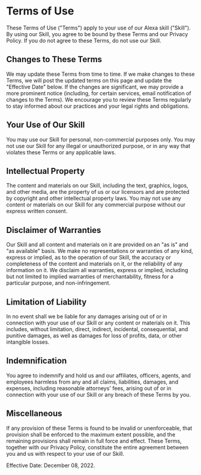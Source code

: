 # Terms of Use

These Terms of Use ("Terms") apply to your use of our Alexa skill ("Skill"). 
By using our Skill, you agree to be bound by these Terms and our Privacy Policy. 
If you do not agree to these Terms, do not use our Skill.

## Changes to These Terms

We may update these Terms from time to time. If we make changes to these Terms, we will post the updated terms on this page and update the "Effective Date" below. If the changes are significant, we may provide a more prominent notice (including, for certain services, email notification of changes to the Terms). We encourage you to review these Terms regularly to stay informed about our practices and your legal rights and obligations.

## Your Use of Our Skill

You may use our Skill for personal, non-commercial purposes only. You may not use our Skill for any illegal or unauthorized purpose, or in any way that violates these Terms or any applicable laws.

## Intellectual Property

The content and materials on our Skill, including the text, graphics, logos, and other media, are the property of us or our licensors and are protected by copyright and other intellectual property laws. You may not use any content or materials on our Skill for any commercial purpose without our express written consent.

## Disclaimer of Warranties

Our Skill and all content and materials on it are provided on an "as is" and "as available" basis. We make no representations or warranties of any kind, express or implied, as to the operation of our Skill, the accuracy or completeness of the content and materials on it, or the reliability of any information on it. We disclaim all warranties, express or implied, including but not limited to implied warranties of merchantability, fitness for a particular purpose, and non-infringement.

## Limitation of Liability

In no event shall we be liable for any damages arising out of or in connection with your use of our Skill or any content or materials on it. This includes, without limitation, direct, indirect, incidental, consequential, and punitive damages, as well as damages for loss of profits, data, or other intangible losses.

## Indemnification

You agree to indemnify and hold us and our affiliates, officers, agents, and employees harmless from any and all claims, liabilities, damages, and expenses, including reasonable attorneys' fees, arising out of or in connection with your use of our Skill or any breach of these Terms by you.

## Miscellaneous

If any provision of these Terms is found to be invalid or unenforceable, that provision shall be enforced to the maximum extent possible, and the remaining provisions shall remain in full force and effect. These Terms, together with our Privacy Policy, constitute the entire agreement between you and us with respect to your use of our Skill.

Effective Date: December 08, 2022.

